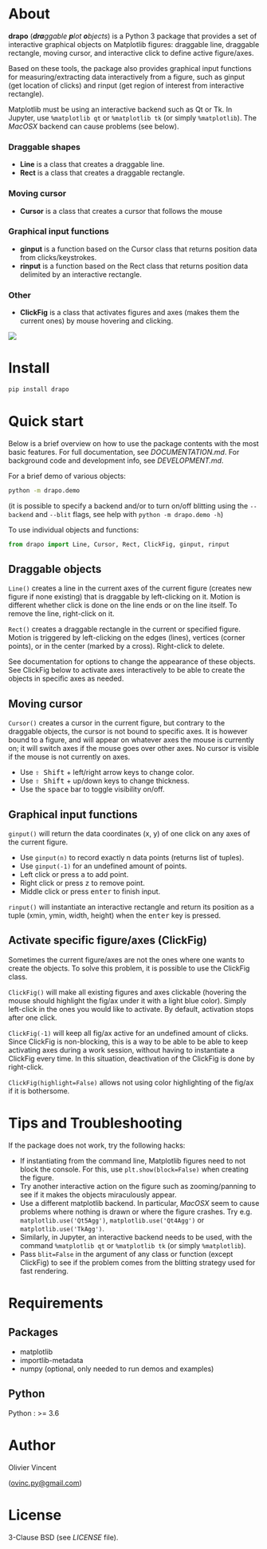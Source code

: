 # About

**drapo** (_**dra**ggable **p**lot **o**bjects_) is a Python 3 package that provides a set of interactive graphical objects on Matplotlib figures: draggable line, draggable rectangle, moving cursor, and interactive click to define active figure/axes.

Based on these tools, the package also provides graphical input functions for measuring/extracting data interactively from a figure, such as ginput (get location of clicks) and rinput (get region of interest from interactive rectangle).

Matplotlib must be using an interactive backend such as Qt or Tk. In Jupyter, use `%matplotlib qt` or `%matplotlib tk` (or simply `%matplotlib`). The *MacOSX* backend can cause problems (see below).

### Draggable shapes
- **Line** is a class that creates a draggable line.
- **Rect** is a class that creates a draggable rectangle.

### Moving cursor
- **Cursor** is a class that creates a cursor that follows the mouse

### Graphical input functions
- **ginput** is a function based on the Cursor class that returns position data from clicks/keystrokes.
- **rinput** is a function based on the Rect class that returns position data delimited by an interactive rectangle.

### Other
- **ClickFig** is a class that activates figures and axes (makes them the current ones) by mouse hovering and clicking.


![](https://raw.githubusercontent.com/ovinc/drapo/master/media/demo.gif)



# Install

```bash
pip install drapo
```


# Quick start

Below is a brief overview on how to use the package contents with the most basic features. For full documentation, see *DOCUMENTATION.md*. For background code and development info, see *DEVELOPMENT.md*.

For a brief demo of various objects:
```bash
python -m drapo.demo
```
(it is possible to specify a backend and/or to turn on/off blitting using the `--backend` and `--blit` flags, see help with `python -m drapo.demo -h`)

To use individual objects and functions:

```python
from drapo import Line, Cursor, Rect, ClickFig, ginput, rinput
```

## Draggable objects

`Line()` creates a line in the current axes of the current figure (creates new figure if none existing) that is draggable by left-clicking on it. Motion is different whether click is done on the line ends or on the line itself. To remove the line, right-click on it.

`Rect()` creates a draggable rectangle in the current or specified figure. Motion is triggered by left-clicking on the edges (lines), vertices (corner points), or in the center (marked by a cross). Right-click to delete.

See documentation for options to change the appearance of these objects.
See ClickFig below to activate axes interactively to be able to create the objects in specific axes as needed.

## Moving cursor

`Cursor()` creates a cursor in the current figure, but contrary to the draggable objects, the cursor is not bound to specific axes. It is however bound to a figure, and will appear on whatever axes the mouse is currently on; it will switch axes if the mouse goes over other axes. No cursor is visible if the mouse is not currently on axes.
- Use <kbd>⇧ Shift</kbd> + left/right arrow keys to change color.
- Use <kbd>⇧ Shift</kbd> + up/down keys to change thickness.
- Use the <kbd>space</kbd> bar to toggle visibility on/off.

## Graphical input functions

`ginput()` will return the data coordinates (x, y) of one click on any axes of the current figure.
- Use `ginput(n)` to record exactly n data points (returns list of tuples).
- Use `ginput(-1)` for an undefined amount of points.
- Left click or press <kbd>a</kbd> to add point.
- Right click or press <kbd>z</kbd> to remove point.
- Middle click or press <kbd>enter</kbd> to finish input.

`rinput()` will instantiate an interactive rectangle and return its position as a tuple (xmin, ymin, width, height) when the <kbd>enter</kbd> key is pressed.

## Activate specific figure/axes (ClickFig)

Sometimes the current figure/axes are not the ones where one wants to create the objects. To solve this problem, it is possible to use the ClickFig class.

`ClickFig()` will make all existing figures and axes clickable (hovering the mouse should highlight the fig/ax under it with a light blue color). Simply left-click in the ones you would like to activate. By default, activation stops after one click.

`ClickFig(-1)` will keep all fig/ax active for an undefined amount of clicks. Since ClickFig is non-blocking, this is a way to be able to be able to keep activating axes during a work session, without having to instantiate a ClickFig every time. In this situation, deactivation of the ClickFig is done by right-click.

`ClickFig(highlight=False)` allows not using color highlighting of the fig/ax if it is bothersome.


# Tips and Troubleshooting

If the package does not work, try the following hacks:
- If instantiating from the command line, Matplotlib figures need to not block the console. For this, use `plt.show(block=False)` when creating the figure.
- Try another interactive action on the figure such as zooming/panning to see if it makes the objects miraculously appear.
- Use a different matplotlib backend. In particular, *MacOSX* seem to cause problems where nothing is drawn or where the figure crashes. Try e.g. `matplotlib.use('Qt5Agg')`, `matplotlib.use('Qt4Agg')` or `matplotlib.use('TkAgg')`.
- Similarly, in Jupyter, an interactive backend needs to be used, with the command `%matplotlib qt` or `%matplotlib tk` (or simply `%matplotlib`).
- Pass `blit=False` in the argument of any class or function (except ClickFig) to see if the problem comes from the blitting strategy used for fast rendering.

# Requirements

## Packages

- matplotlib
- importlib-metadata
- numpy (optional, only needed to run demos and examples)

## Python

Python : >= 3.6

# Author

Olivier Vincent

(ovinc.py@gmail.com)

# License

3-Clause BSD (see *LICENSE* file).
